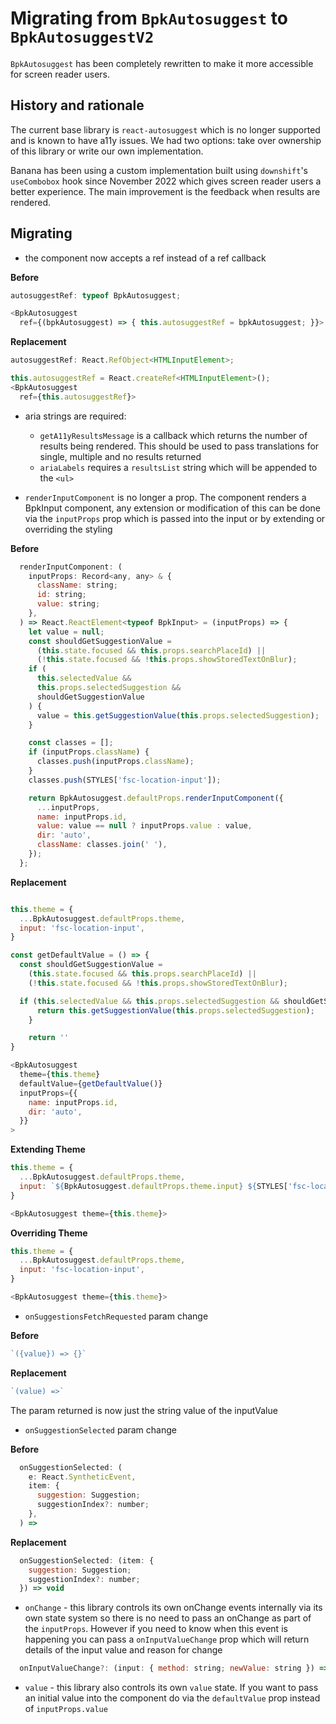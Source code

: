 # Migrating from `BpkAutosuggest` to `BpkAutosuggestV2`

`BpkAutosuggest` has been completely rewritten to make it more accessible for screen reader users.

## History and rationale

The current base library is `react-autosuggest` which is no longer supported and is known to have a11y issues. We had two options: take over ownership of this library or write our own implementation.

Banana has been using a custom implementation built using `downshift`'s `useCombobox` hook since November 2022 which gives screen reader users a better experience. The main improvement is the feedback when results are rendered.

## Migrating

* the component now accepts a ref instead of a ref callback

**Before**

```js
autosuggestRef: typeof BpkAutosuggest;

<BpkAutosuggest
  ref={(bpkAutosuggest) => { this.autosuggestRef = bpkAutosuggest; }}>

```
**Replacement**


```js
autosuggestRef: React.RefObject<HTMLInputElement>;

this.autosuggestRef = React.createRef<HTMLInputElement>();
<BpkAutosuggest
  ref={this.autosuggestRef}>

```
* aria strings are required:
    * `getA11yResultsMessage` is a callback which returns the number of results being rendered. This should be used to pass translations for single, multiple and no results returned
    * `ariaLabels` requires a `resultsList` string which will be appended to the `<ul>`

* `renderInputComponent` is no longer a prop. The component renders a BpkInput component, any extension or modification of this can be done via the `inputProps` prop which is passed into the input or by extending or overriding the styling

**Before**

```js
  renderInputComponent: (
    inputProps: Record<any, any> & {
      className: string;
      id: string;
      value: string;
    },
  ) => React.ReactElement<typeof BpkInput> = (inputProps) => {
    let value = null;
    const shouldGetSuggestionValue =
      (this.state.focused && this.props.searchPlaceId) ||
      (!this.state.focused && !this.props.showStoredTextOnBlur);
    if (
      this.selectedValue &&
      this.props.selectedSuggestion &&
      shouldGetSuggestionValue
    ) {
      value = this.getSuggestionValue(this.props.selectedSuggestion);
    }

    const classes = [];
    if (inputProps.className) {
      classes.push(inputProps.className);
    }
    classes.push(STYLES['fsc-location-input']);

    return BpkAutosuggest.defaultProps.renderInputComponent({
      ...inputProps,
      name: inputProps.id,
      value: value == null ? inputProps.value : value,
      dir: 'auto',
      className: classes.join(' '),
    });
  };

```

**Replacement**

```js

this.theme = {
  ...BpkAutosuggest.defaultProps.theme,
  input: 'fsc-location-input',
}

const getDefaultValue = () => {
  const shouldGetSuggestionValue =
    (this.state.focused && this.props.searchPlaceId) ||
    (!this.state.focused && !this.props.showStoredTextOnBlur);

  if (this.selectedValue && this.props.selectedSuggestion && shouldGetSuggestionValue) {
      return this.getSuggestionValue(this.props.selectedSuggestion);
    }

    return ''
}

<BpkAutosuggest
  theme={this.theme}
  defaultValue={getDefaultValue()}
  inputProps={{
    name: inputProps.id,
    dir: 'auto',
  }}
>

```

**Extending Theme**

```js
this.theme = {
  ...BpkAutosuggest.defaultProps.theme,
  input: `${BpkAutosuggest.defaultProps.theme.input} ${STYLES['fsc-location-input']} `,
}

<BpkAutosuggest theme={this.theme}>

```

**Overriding Theme**

```js
this.theme = {
  ...BpkAutosuggest.defaultProps.theme,
  input: 'fsc-location-input',
}

<BpkAutosuggest theme={this.theme}>
```
* `onSuggestionsFetchRequested` param change

**Before**
```js
`({value}) => {}`
```

**Replacement**
```js
`(value) =>`
```
The param returned is now just the string value of the inputValue

* `onSuggestionSelected` param change

**Before**
```js
  onSuggestionSelected: (
    e: React.SyntheticEvent,
    item: {
      suggestion: Suggestion;
      suggestionIndex?: number;
    },
  ) =>
```

**Replacement**
```js
  onSuggestionSelected: (item: {
    suggestion: Suggestion;
    suggestionIndex?: number;
  }) => void
```
* `onChange` - this library controls its own onChange events internally via its own state system so there is no need to pass an onChange as part of the `inputProps`. However if you need to know when this event is happening you can pass a `onInputValueChange` prop which will return details of the input value and reason for change

```js
  onInputValueChange?: (input: { method: string; newValue: string }) => void;
```
* `value` - this library also controls its own `value` state. If you want to pass an initial value into the component do via the `defaultValue` prop instead of `inputProps.value`

